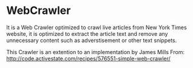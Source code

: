 # WebCrawler
It is a Web Crawler optimized to crawl live articles from New York Times website,
it is  optimized to extract the article text and remove any unnecessary content such as 
adverstisement or other text snippets.

This Crawler is an extention to an implementation by James Mills
From: http://code.activestate.com/recipes/576551-simple-web-crawler/
